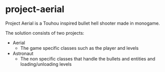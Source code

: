 # project-aerial
 
Project Aerial is a Touhou inspired bullet hell shooter made in monogame. 

The solution consists of two projects:

- Aerial
  - The game specific classes such as the player and levels
- Astronaut
  - The non specific classes that handle the bullets and entities and loading/unloading levels
 
